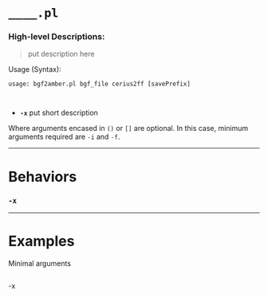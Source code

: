 
# `____.pl`
### High-level Descriptions:



> put description here

Usage (Syntax):
```
usage: bgf2amber.pl bgf_file cerius2ff [savePrefix]



```
* **`-x`** put short description

Where arguments encased in `()` or `[]` are optional. In this case, minimum arguments required are `-i` and `-f`.
 
---


# Behaviors
### `-x`
---
# Examples
Minimal arguments
```
```
-x
```
```
